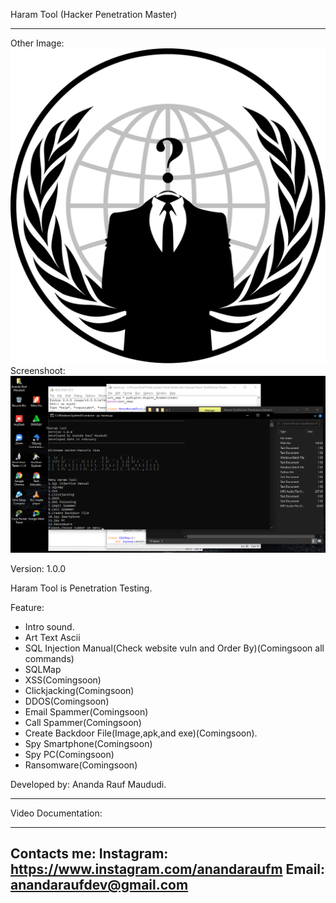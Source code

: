 Haram Tool (Hacker Penetration Master)

-----------------------------------------------------------------------------------------------------------------------------------------------------------------------------------
Other Image: ![Wallpaper Tools](https://raw.githubusercontent.com/AnandaRauf/Haram-Tool-Hacker-Penetration-Master-/main/Haram%20Tool(Hacker%20Penetration%20Master)/anon.png)
Screenshoot:![Screenshot Tools](https://raw.githubusercontent.com/AnandaRauf/Haram-Tool-Hacker-Penetration-Master-/main/Screenshot%20Haram%20Tool/SS.png)

Version: 1.0.0

Haram Tool is Penetration Testing.

Feature:
- Intro sound.
- Art Text Ascii
- SQL Injection Manual(Check website vuln and Order By)(Comingsoon all commands)
- SQLMap
- XSS(Comingsoon)
- Clickjacking(Comingsoon)
- DDOS(Comingsoon)
- Email Spammer(Comingsoon)
- Call Spammer(Comingsoon)
- Create Backdoor File(Image,apk,and exe)(Comingsoon).
- Spy Smartphone(Comingsoon)
- Spy PC(Comingsoon)
- Ransomware(Comingsoon)


Developed by: Ananda Rauf Maududi.



---------------------------------------------------------------------------------------------------------------------------------------------------------------------------------

Video Documentation:

---------------------------------------------------------------------------------------------------------------------------------------------------------------------------------

Contacts me:
Instagram: https://www.instagram.com/anandaraufm
Email: anandaraufdev@gmail.com
---------------------------------------------------------------------------------------------------------------------------------------------------------------------------------

